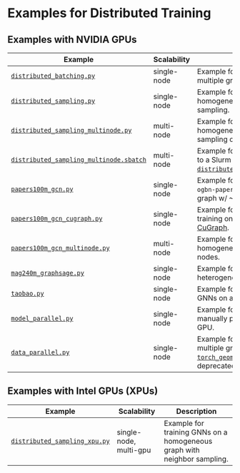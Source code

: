 # Examples for Distributed Training

## Examples with NVIDIA GPUs

| Example                                                                            | Scalability | Description                                                                                                                                                                                                                                                                                     |
| ---------------------------------------------------------------------------------- | ----------- | ----------------------------------------------------------------------------------------------------------------------------------------------------------------------------------------------------------------------------------------------------------------------------------------------- |
| [`distributed_batching.py`](./distributed_batching.py)                             | single-node | Example for training GNNs on multiple graphs.                                                                                                                                                                                                                                                   |
| [`distributed_sampling.py`](./distributed_sampling.py)                             | single-node | Example for training GNNs on a homogeneous graph with neighbor sampling.                                                                                                                                                                                                                        |
| [`distributed_sampling_multinode.py`](./distributed_sampling_multinode.py)         | multi-node  | Example for training GNNs on a homogeneous graph with neighbor sampling on multiple nodes.                                                                                                                                                                                                      |
| [`distributed_sampling_multinode.sbatch`](./distributed_sampling_multinode.sbatch) | multi-node  | Example for submitting a training job to a Slurm cluster using [`distributed_sampling_multi_node.py`](./distributed_sampling_multinode.py).                                                                                                                                                     |
| [`papers100m_gcn.py`](./papers100m_gcn.py)                                         | single-node | Example for training GNNs on the `ogbn-papers100M` homogeneous graph w/ ~1.6B edges.                                                                                                                                                                                                                   |
| [`papers100m_gcn_cugraph.py`](./papers100m_gcn_cugraph.py%60)                      | single-node | Example for accelerating GNN training on `ogbn-papers100M` using [CuGraph](...).                                                                                                                                                                                                                              |
| [`papers100m_gcn_multinode.py`](./papers100m_gcn_multinode.py)                     | multi-node  | Example for training GNNs on a homogeneous graph on multiple nodes.                                                                                                                                                                                                                             |
| [`mag240m_graphsage.py`](./mag240m_graphsage.py)                                   | single-node | Example for training GNNs on a large heterogeneous graph.                                                                                                                                                                                                                                       |
| [`taobao.py`](./taobao.py)                                                         | single-node | Example for training link prediction GNNs on a heterogeneous graph.                                                                                                                                                                                                                             |
| [`model_parallel.py`](./model_parallel.py)                                         | single-node | Example for model parallelism by manually placing layers on each GPU.                                                                                                                                                                                                                           |
| [`data_parallel.py`](./data_parallel.py)                                           | single-node | Example for training GNNs on multiple graphs. Note that [`torch_geometric.nn.DataParallel`](https://pytorch-geometric.readthedocs.io/en/latest/modules/nn.html#torch_geometric.nn.data_parallel.DataParallel) is deprecated and [discouraged](https://github.com/pytorch/pytorch/issues/65936). |

## Examples with Intel GPUs (XPUs)

| Example                                                        | Scalability            | Description                                                              |
| -------------------------------------------------------------- | ---------------------- | ------------------------------------------------------------------------ |
| [`distributed_sampling_xpu.py`](./distributed_sampling_xpu.py) | single-node, multi-gpu | Example for training GNNs on a homogeneous graph with neighbor sampling. |
